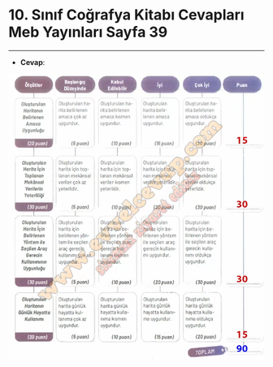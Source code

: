 # 10. Sınıf Coğrafya Kitabı Cevapları Meb Yayınları Sayfa 39

---

-   **Cevap**:

![Image 1](./image_1.webp)